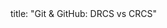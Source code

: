 <frontmatter>
title: "Git & GitHub: DRCS vs CRCS"
</frontmatter>

<include src="unit-inPage-asFlat.md" boilerplate />